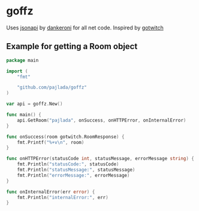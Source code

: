 # goffz

Uses [jsonapi](https://github.com/dankeroni/jsonapi) by [dankeroni](https://github.com/dankeroni) for all net code.
Inspired by [gotwitch](https://github.com/dankeroni/gotwitch)

## Example for getting a Room object
```go
package main

import (
    "fmt"

    "github.com/pajlada/goffz"
)

var api = goffz.New()

func main() {
    api.GetRoom("pajlada", onSuccess, onHTTPError, onInternalError)
}

func onSuccess(room gotwitch.RoomResponse) {
    fmt.Printf("%+v\n", room)
}

func onHTTPError(statusCode int, statusMessage, errorMessage string) {
    fmt.Println("statusCode:", statusCode)
    fmt.Println("statusMessage:", statusMessage)
    fmt.Println("errorMessage:", errorMessage)
}

func onInternalError(err error) {
    fmt.Println("internalError:", err)
}
```
